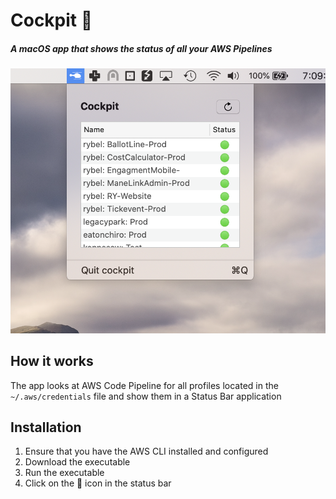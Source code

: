 # Cockpit 🚁
##### A macOS app that shows the status of all your AWS Pipelines

![Screenshot](screenshot.png)

## How it works
The app looks at AWS Code Pipeline for all profiles located in the `~/.aws/credentials` file and show them in a Status Bar application

## Installation
1. Ensure that you have the AWS CLI installed and configured
2. Download the executable
3. Run the executable
4. Click on the 🚁 icon in the status bar
